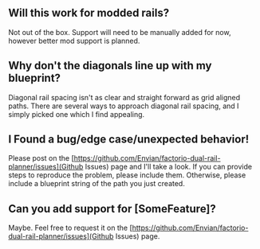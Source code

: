 ## Will this work for modded rails?
Not out of the box. Support will need to be manually added for now, however
better mod support is planned.

## Why don't the diagonals line up with my blueprint?
Diagonal rail spacing isn't as clear and straight forward as grid aligned paths.
There are several ways to approach diagonal rail spacing, and I simply picked
one which I find appealing.

## I Found a bug/edge case/unexpected behavior!
Please post on the
[https://github.com/Envian/factorio-dual-rail-planner/issues](Github Issues) page
and I'll take a look. If you can provide steps to reproduce the problem, please
include them. Otherwise, please include a blueprint string of the path you just
created.

## Can you add support for [SomeFeature]?
Maybe. Feel free to request it on the
[https://github.com/Envian/factorio-dual-rail-planner/issues](Github Issues)
page.
